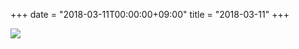 +++
date = "2018-03-11T00:00:00+09:00"
title = "2018-03-11"
+++

<img class="img-fluid" src="/2018-03-11.jpg" />

